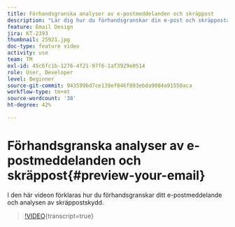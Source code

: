 ```yaml
---
title: Förhandsgranska analyser av e-postmeddelanden och skräppost
description: "Lär dig hur du förhandsgranskar din e-post och skräppostanalysen."
feature: Email Design
jira: KT-2393
thumbnail: 25921.jpg
doc-type: feature video
activity: use
team: TM
exl-id: 45c6fc1b-1276-4f21-97f6-1af3929e0514
role: User, Developer
level: Beginner
source-git-commit: 943599bd7ce139ef846f093ebda9084a91550aca
workflow-type: tm+mt
source-wordcount: '38'
ht-degree: 42%

---
```


# Förhandsgranska analyser av e-postmeddelanden och skräppost{#preview-your-email}

I den här videon förklaras hur du förhandsgranskar ditt e-postmeddelande och analysen av skräppostskydd.

>[!VIDEO](https://video.tv.adobe.com/v/25921?learn=on){transcript=true}
